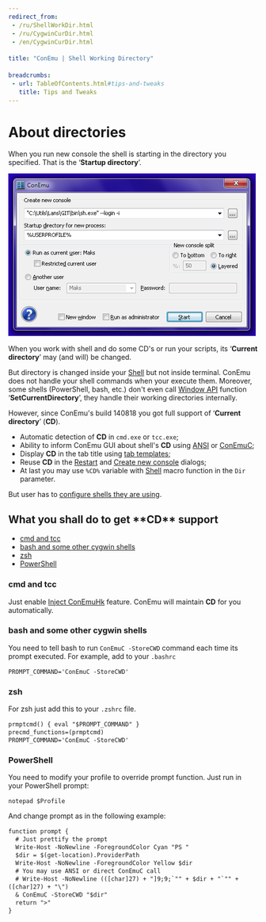 ```yaml
---
redirect_from:
 - /ru/ShellWorkDir.html
 - /ru/CygwinCurDir.html
 - /en/CygwinCurDir.html

title: "ConEmu | Shell Working Directory"

breadcrumbs:
 - url: TableOfContents.html#tips-and-tweaks
   title: Tips and Tweaks
---
```


# About directories

When you run new console the shell is starting in the directory you specified.
That is the ‘**Startup directory**’.

![ConEmu new console](/img/ConEmuCreate.png "ConEmu confirmation of new console creation")

When you work with shell and do some CD's or run your scripts,
its ‘**Current directory**’ may (and will) be changed.

But directory is changed inside your
[Shell](TerminalVsShell.html) but not inside terminal.
ConEmu does not handle your shell commands when your execute them.
Moreover, some shells (PowerShell, bash, etc.) don't even call
[Window API](WinApi.html) function ‘**SetCurrentDirectory**’,
they handle their working directories internally.

However, since ConEmu's build 140818 you got full support of ‘**Current directory**’ (**CD**).

* Automatic detection of **CD** in `cmd.exe` or `tcc.exe`;
* Ability to inform ConEmu GUI about shell's **CD** using
  [ANSI](AnsiEscapeCodes.html) or [ConEmuC](ConEmuC.html);
* Display **CD** in the tab title using
  [tab templates](SettingsTabBar.html);
* Reuse **CD** in the [Restart](RestartTab.html) and
  [Create new console](LaunchNewTab.html) dialogs;
* At last you may use `%CD%` variable with [Shell](GuiMacro.html#List_of_functions)
  macro function in the `Dir` parameter.
  
But user has to [configure shells they are using](#What_you_shall_do_to_get_CD_support).



<h2 id="What_you_shall_do_to_get_CD_support"> What you shall do to get **CD** support </h2>

* [cmd and tcc](#cmd_and_tcc)
* [bash and some other cygwin shells](#bash_and_other_cygwin_shells)
* [zsh](#zsh)
* [PowerShell](#PowerShell)

<h3 id="cmd_and_tcc"> cmd and tcc </h3>

Just enable [Inject ConEmuHk](ConEmuHk.html) feature.
ConEmu will maintain **CD** for you automatically.


<h3 id="bash_and_other_cygwin_shells"> bash and some other cygwin shells </h3>

You need to tell bash to run `ConEmuC -StoreCWD` command
each time its prompt executed.
For example, add to your `.bashrc`

~~~
PROMPT_COMMAND='ConEmuC -StoreCWD'
~~~


<h3 id="zsh"> zsh </h3>

For zsh just add this to your `.zshrc` file.

~~~
prmptcmd() { eval "$PROMPT_COMMAND" }
precmd_functions=(prmptcmd)
PROMPT_COMMAND='ConEmuC -StoreCWD'
~~~


<h3 id="PowerShell"> PowerShell </h3>

You need to modify your profile to override prompt function. Just run in your PowerShell prompt:

~~~
notepad $Profile
~~~

And change prompt as in the following example:

~~~
function prompt {
  # Just prettify the prompt
  Write-Host -NoNewline -ForegroundColor Cyan "PS "
  $dir = $(get-location).ProviderPath
  Write-Host -NoNewline -ForegroundColor Yellow $dir
  # You may use ANSI or direct ConEmuC call
  # Write-Host -NoNewline (([char]27) + "]9;9;`"" + $dir + "`"" + ([char]27) + "\")
  & ConEmuC -StoreCWD "$dir"
  return ">"
}
~~~
